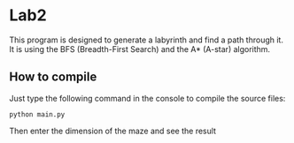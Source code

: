 # Lab2

This program is designed to generate a labyrinth and find a path through it. It is using the BFS (Breadth-First Search)  and the A* (A-star) algorithm.

## How to compile
Just type the following command in the console to compile the source files:

~~~
python main.py
~~~

Then enter the dimension of the maze and see the result
